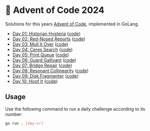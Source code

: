 # 🎄 Advent of Code 2024

Solutions for this years [Advent of Code](https://adventofcode.com/2024), implemented in GoLang.

- [Day 01: Historian Hysteria](https://adventofcode.com/2024/day/1) ([code](https://github.com/ruegerj/aoc-2024/blob/main/day01/day01.go))
- [Day 02: Red-Nosed Reports](https://adventofcode.com/2024/day/2) ([code](https://github.com/ruegerj/aoc-2024/blob/main/day02/day02.go))
- [Day 03: Mull It Over](https://adventofcode.com/2024/day/3) ([code](https://github.com/ruegerj/aoc-2024/blob/main/day03/day03.go))
- [Day 04: Ceres Search](https://adventofcode.com/2024/day/4) ([code](https://github.com/ruegerj/aoc-2024/blob/main/day04/day04.go))
- [Day 05: Print Queue](https://adventofcode.com/2024/day/5) ([code](https://github.com/ruegerj/aoc-2024/blob/main/day05/day05.go))
- [Day 06: Guard Gallivant](https://adventofcode.com/2024/day/6) ([code](https://github.com/ruegerj/aoc-2024/blob/main/day06/day06.go))
- [Day 07: Bridge Repair](https://adventofcode.com/2024/day/7) ([code](https://github.com/ruegerj/aoc-2024/blob/main/day07/day07.go))
- [Day 08: Resonant Collinearity](https://adventofcode.com/2024/day/8) ([code](https://github.com/ruegerj/aoc-2024/blob/main/day08/day08.go))
- [Day 09: Disk Fragmenter](https://adventofcode.com/2024/day/9) ([code](https://github.com/ruegerj/aoc-2024/blob/main/day09/day09.go))
- [Day 10: Hoof It](https://adventofcode.com/2024/day/10) ([code](https://github.com/ruegerj/aoc-2024/blob/main/day10/day10.go))

## Usage

Use the following command to run a daily challenge according to its number:

```bash
go run . [day-nr]
```
